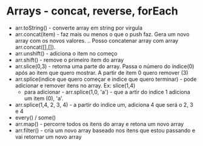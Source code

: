 # Arrays - concat, reverse, forEach

* arr.toString() - converte array em string por virgula
* arr.concat(item) - faz mais ou menos o que o push faz. Gera um novo array com os novos valores. ..
Posso concatenar array com array arr.concat([],[]).
* arr.unshift() - adiciona o item no começo
* arr.shift() - remove o primeiro item do array
* arr.slice(0,3) - retorna uma parte do array. 
Passa o número do índice(0) após ao item que quero mostrar. A partir de item 0 quero remover (3)
* arr.splice(indice que quero começar e indice que quero terminar) - pode adicionar e remover itens no array. Ex: slice(1,4)
  - para adicionar - arr.splice(1,0, 'a') - que a artir do indice 1 adiciona um item (0), 'a'.
* arr.splice(1,4, 2, 3, 4) - a partir do indice um, adiciona 4 que será o 2, 3 e 4
* every() / some()
* arr.map() - percorre todos os itens do array e retona um novo array
* arr.filter() - cria um novo array baseado nos itens que estou passando e vai retornar um novo array
